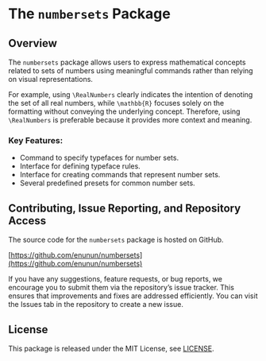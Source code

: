# The `numbersets` Package

## Overview

The `numbersets` package allows users to express mathematical concepts related to sets of numbers
using meaningful commands rather than relying on visual representations.

For example, using `\RealNumbers` clearly indicates the intention of denoting the set of all real numbers, 
while `\mathbb{R}` focuses solely on the formatting without conveying the underlying concept.
Therefore, using `\RealNumbers` is preferable because it provides more context and meaning. 

### Key Features:
- Command to specify typefaces for number sets.
- Interface for defining typeface rules.
- Interface for creating commands that represent number sets.
- Several predefined presets for common number sets.

## Contributing, Issue Reporting, and Repository Access

The source code for the `numbersets` package is hosted on GitHub.

[https://github.com/enunun/numbersets](https://github.com/enunun/numbersets)

If you have any suggestions, feature requests, or bug reports, we encourage you to submit them via the repository’s issue tracker.
This ensures that improvements and fixes are addressed efficiently. You can visit the Issues tab in the repository to create a new issue.

## License

This package is released under the MIT License, see [LICENSE](https://github.com/enunun/numbersets/blob/main/LICENSE).